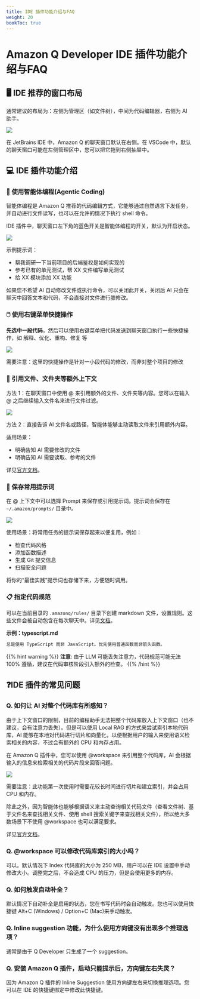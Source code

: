 ```yaml
---
title: IDE 插件功能介绍与FAQ
weight: 20
bookToc: true
---
```


# **Amazon Q Developer IDE 插件功能介绍与FAQ**


## **🖥️ IDE 推荐的窗口布局**

通常建议的布局为：左侧为管理区（如文件树），中间为代码编辑器，右侧为 AI 助手。

![](/book-of-kiro/images/q_dev/vscode-recommended-layout.png)

在 JetBrains IDE 中，Amazon Q 的聊天窗口默认在右侧。在 VSCode 中，默认的聊天窗口可能在左侧管理区中，您可以把它拖到右侧抽屉中。

## **💻 IDE 插件功能介绍**

### **🤖 使用智能体编程(Agentic Coding)**

智能体编程是 Amazon Q 推荐的代码编辑方式，它能够通过自然语言下发任务，并自动进行文件读写，也可以在允许的情况下执行 shell 命令。

IDE 插件中，聊天窗口左下角的蓝色开关是智能体编程的开关，默认为开启状态。

![](/book-of-kiro/images/q_dev/vscode-agentic-coding.gif)

示例提示词：

- 帮我调研一下当前项目的后端鉴权是如何实现的
- 参考已有的单元测试，帮 XX 文件编写单元测试
- 给 XX 模块添加 XX 功能

如果您不希望 AI 自动修改文件或执行命令，可以关闭此开关，关闭后 AI 只会在聊天中回答文本和代码，不会直接对文件进行膝修改。

### **🖱️ 使用右键菜单快捷操作**

**先选中一段代码**，然后可以使用右键菜单把代码发送到聊天窗口执行一些快捷操作，如 解释、优化、重构、修复 等

![](/book-of-kiro/images/q_dev/right-click-menu.gif)

需要注意：这里的快捷操作是针对一小段代码的修改，而非对整个项目的修改

### **📁 引用文件、文件夹等额外上下文**

方法 1：在聊天窗口中使用 @ 来引用额外的文件、文件夹等内容。您可以在输入 @ 之后继续输入文件名来进行文件过滤。

![](/book-of-kiro/images/q_dev/at-file-folder.gif)

方法 2：直接告诉 AI 文件名或路径，智能体能够主动读取文件来引用额外内容。

适用场景：

- 明确告知 AI 需要修改的文件
- 明确告知 AI 需要读取、参考的文件

详见[官方文档](https://docs.aws.amazon.com/amazonq/latest/qdeveloper-ug/ide-chat-context.html)。

### **💾 保存常用提示词**

在 @ 上下文中可以选择 Prompt 来保存或引用提示词。提示词会保存在 `~/.amazon/prompts/` 目录中。

![](/book-of-kiro/images/q_dev/saved-prompts.gif)

使用场景：将常用任务的提示词保存起来以便复用，例如：

- 检查代码风格
- 添加函数描述
- 生成 Git 提交信息
- 扫描安全问题

将你的“最佳实践”提示词也存储下来，方便随时调用。

### **📋 指定代码规范**

可以在当前目录的 `.amazonq/rules/` 目录下创建 markdown 文件，设置规则。这些文件会被自动包含在每次聊天中。详见[文档](https://docs.aws.amazon.com/amazonq/latest/qdeveloper-ug/context-project-rules.html)。

**示例：typescript.md**

```markdown
总是使用 TypeScript 而非 JavaScript。优先使用普通函数而非箭头函数。
```

{{% hint warning %}}
**注意**: 由于 LLM 可能丢失注意力，代码规范可能无法 100% 遵循，建议在代码审核阶段引入额外的检查。
{{% /hint %}}


## **❓IDE 插件的常见问题**

### **Q. 如何让 AI 对整个代码库有所感知？**

由于上下文窗口的限制，目前的编程助手无法把整个代码库放入上下文窗口（也不建议，会有注意力丢失）。但是可以使用 Local RAG 的方式来尝试索引本地代码库，AI 能够在本地对代码进行切片和向量化，以便根据用户的输入来使用语义检索相关的内容，不过会有额外的 CPU 和内存占用。

在 Amazon Q 插件中，您可以使用 @workspace 来引用整个代码库，AI 会根据输入的信息来检索相关的代码片段来回答问题。

![](/book-of-kiro/images/q_dev/at-workspace.gif)

需要注意：此功能第一次使用时需要花较长时间进行切片和建立索引，并会占用 CPU 和内存。

除此之外，因为智能体也能够根据语义来主动查询相关代码文件（查看文件树、基于文件名来查找相关文件、使用 shell 搜索关键字来查找相关文件），所以绝大多数场景下不使用 @workspace 也可以满足要求。

详见[官方文档](https://docs.aws.amazon.com/amazonq/latest/qdeveloper-ug/workspace-context.html)。

### **Q. @workspace 可以修改代码库索引的大小吗？**

可以。默认情况下 Index 代码库的大小为 250 MB，用户可以在 IDE 设置中手动修改大小。调整完之后，不会造成 CPU 的压力，但是会使用更多的内存。

### **Q. 如何触发自动补全？**

默认情况下自动补全是启用的状态，您在书写代码时会自动触发。您也可以使用快捷键 Alt+C (Windows) / Option+C (Mac)来手动触发。

### **Q. Inline suggestion 功能，为什么使用方向键没有出现多个推理选项？**

通常是由于 Q Developer 只生成了一个 suggestion。

### **Q. 安装 Amazon Q 插件，启动只能提示后，方向键左右失灵？**

因为 Amazon Q 插件的 Inline Suggestion 使用方向键左右来切换推理选项。您可以在 IDE 的快捷键绑定中修改此快捷键。
